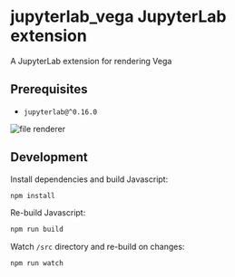 # jupyterlab_vega JupyterLab extension

A JupyterLab extension for rendering Vega

## Prerequisites

* `jupyterlab@^0.16.0`

![file renderer](http://g.recordit.co/cbf0xnQHKn.gif)

## Development

Install dependencies and build Javascript:

```bash
npm install
```

Re-build Javascript:

```bash
npm run build
```

Watch `/src` directory and re-build on changes:

```bash
npm run watch
```
